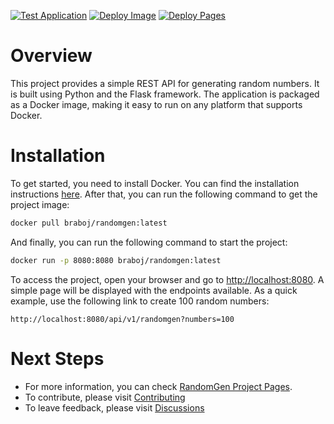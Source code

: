 [![Test Application](https://github.com/braboj/randomgen/actions/workflows/test_application.yml/badge.svg)](https://github.com/braboj/randomgen/actions/workflows/test_application.yml)
[![Deploy Image](https://github.com/braboj/randomgen/actions/workflows/deploy_image.yml/badge.svg)](https://github.com/braboj/randomgen/actions/workflows/deploy_image.yml)
[![Deploy Pages](https://github.com/braboj/randomgen/actions/workflows/deploy_pages.yml/badge.svg)](https://github.com/braboj/randomgen/actions/workflows/deploy_pages.yml)

# Overview

This project provides a simple REST API for generating random numbers. It is built using Python and the Flask framework. The application is packaged as a Docker image, making it easy to run on any platform that supports Docker.

# Installation

To get started, you need to install Docker. You can find the installation
instructions [here](https://docs.docker.com/engine/install/). After that, 
you can run the following command to get the project image:

```bash
docker pull braboj/randomgen:latest
```

And finally, you can run the following command to start the project:

```bash
docker run -p 8080:8080 braboj/randomgen:latest
```

To access the project, open your browser and go to 
[http://localhost:8080](http://localhost:8080). A simple page will be 
displayed with the endpoints available. As a quick example, use the 
following link to create 100 random numbers:

```text
http://localhost:8080/api/v1/randomgen?numbers=100
```

# Next Steps
 - For more information, you can check [RandomGen Project Pages](https://braboj.github.io/randomgen/).
 - To contribute, please visit [Contributing](CONTRIBUTING.md)
 - To leave feedback, please visit [Discussions](https://github.com/braboj/randomgen/discussions/landing)
